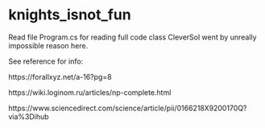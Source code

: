 # knights_isnot_fun


Read file Program.cs for reading full code class CleverSol went by unreally impossible reason here.


See reference for info:
<p>https://forallxyz.net/a-16?pg=8 </p>
<p>https://wiki.loginom.ru/articles/np-complete.html </p>
<p>https://www.sciencedirect.com/science/article/pii/0166218X9200170Q?via%3Dihub </p>
